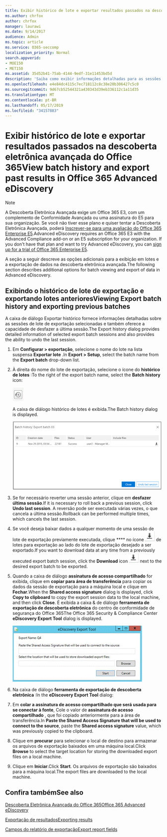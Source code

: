 ```yaml
---
title: Exibir histórico de lote e exportar resultados passados na descoberta eletrônica avançada do Office 365
ms.author: chrfox
author: chrfox
manager: laurawi
ms.date: 9/14/2017
audience: Admin
ms.topic: article
ms.service: O365-seccomp
localization_priority: Normal
search.appverid:
- MOE150
- MET150
ms.assetid: 35d52b41-75ab-4144-9edf-31e11453bd5d
description: 'Saiba como exibir informações detalhadas para as sessões de lote de exportação selecionadas e como desfazer a última sessão de exportação na descoberta eletrônica avançada do Office 365.  '
ms.openlocfilehash: e4e84dc4115c7ec718112c8c38e20b306427c5c0
ms.sourcegitcommit: 9d67cb52544321a430343d39eb336112c1a11d35
ms.translationtype: MT
ms.contentlocale: pt-BR
ms.lasthandoff: 05/17/2019
ms.locfileid: "34157883"
---
```

# <a name="view-batch-history-and-export-past-results-in-office-365-advanced-ediscovery"></a><span data-ttu-id="c3480-103">Exibir histórico de lote e exportar resultados passados na descoberta eletrônica avançada do Office 365</span><span class="sxs-lookup"><span data-stu-id="c3480-103">View batch history and export past results in Office 365 Advanced eDiscovery</span></span>

> [!NOTE]
> <span data-ttu-id="c3480-p101">A Descoberta Eletrônica Avançada exige um Office 365 E3, com um complemento de Conformidade Avançada ou uma assinatura do E5 para sua organização. Se você não tiver esse plano e quiser tentar a Descoberta Eletrônica Avançada, poderá [Inscrever-se para uma avaliação do Office 365 Enterprise E5](https://go.microsoft.com/fwlink/p/?LinkID=698279).</span><span class="sxs-lookup"><span data-stu-id="c3480-p101">Advanced eDiscovery requires an Office 365 E3 with the Advanced Compliance add-on or an E5 subscription for your organization. If you don't have that plan and want to try Advanced eDiscovery, you can [sign up for a trial of Office 365 Enterprise E5](https://go.microsoft.com/fwlink/p/?LinkID=698279).</span></span> 
  
<span data-ttu-id="c3480-106">A seção a seguir descreve as opções adicionais para a exibição em lotes e a exportação de dados na descoberta eletrônica avançada.</span><span class="sxs-lookup"><span data-stu-id="c3480-106">The following section describes additional options for batch viewing and export of data in Advanced eDiscovery.</span></span> 
  
## <a name="viewing-export-batch-history-and-exporting-previous-batches"></a><span data-ttu-id="c3480-107">Exibindo o histórico de lote de exportação e exportando lotes anteriores</span><span class="sxs-lookup"><span data-stu-id="c3480-107">Viewing Export batch history and exporting previous batches</span></span>

<span data-ttu-id="c3480-108">A caixa de diálogo Exportar histórico fornece informações detalhadas sobre as sessões de lote de exportação selecionadas e também oferece a capacidade de desfazer a última sessão.</span><span class="sxs-lookup"><span data-stu-id="c3480-108">The Export history dialog provides detailed information of selected export batch sessions and also provides the ability to undo the last session.</span></span>
  
1. <span data-ttu-id="c3480-109">Em **Configurar \> exportação**, selecione o nome do lote na lista suspensa **Exportar lote** .</span><span class="sxs-lookup"><span data-stu-id="c3480-109">In **Export \> Setup**, select the batch name from the **Export batch** drop-down list.</span></span> 
    
2. <span data-ttu-id="c3480-110">À direita do nome do lote de exportação, selecione o ícone do **histórico de lotes** :</span><span class="sxs-lookup"><span data-stu-id="c3480-110">To the right of the export batch name, select the **Batch history** icon:</span></span> 
    
    ![Ícone de histórico de exportação em lotes](media/a14f6ef9-0c3c-4851-b65d-9380f2d8a38a.gif)
  
    <span data-ttu-id="c3480-112">A caixa de diálogo histórico de lotes é exibida.</span><span class="sxs-lookup"><span data-stu-id="c3480-112">The Batch history dialog is displayed.</span></span>
    
    ![Histórico de exportação em lotes](media/04c5b75c-348c-491d-b4fe-716659333890.png)
  
3. <span data-ttu-id="c3480-114">Se for necessário reverter uma sessão anterior, clique em **desfazer última sessão**.</span><span class="sxs-lookup"><span data-stu-id="c3480-114">If it is necessary to roll back a previous session, click **Undo last session**.</span></span> <span data-ttu-id="c3480-115">A reversão pode ser executada várias vezes, o que cancela a última sessão.</span><span class="sxs-lookup"><span data-stu-id="c3480-115">Rollback can be performed multiple times, which cancels the last session.</span></span>
    
4. <span data-ttu-id="c3480-116">Se você deseja baixar dados a qualquer momento de uma sessão de lote de exportação previamente executada, clique \*\*\*\* no ícone ![download de download do histórico](media/de69b920-a6ac-4ddb-b93e-e1cc5888e6c4.gif) de lotes para exportação ao lado do lote de exportação desejado a ser exportado.</span><span class="sxs-lookup"><span data-stu-id="c3480-116">If you want to download data at any time from a previously executed export batch session, click the **Download** icon ![Export batch history download icon](media/de69b920-a6ac-4ddb-b93e-e1cc5888e6c4.gif) next to the desired export batch to be exported.</span></span> 
    
5. <span data-ttu-id="c3480-117">Quando a caixa de diálogo **assinatura de acesso compartilhado** for exibida, clique em **copiar para área de transferência** para copiar os dados da sessão de exportação para a máquina local e clique em **Fechar**.</span><span class="sxs-lookup"><span data-stu-id="c3480-117">When the **Shared access signature** dialog is displayed, click **Copy to clipboard** to copy the export session data to the local machine, and then click **Close**.</span></span> <span data-ttu-id="c3480-118">É exibida a caixa &amp; de diálogo **ferramenta de exportação de descoberta eletrônica** do centro de conformidade de segurança do Office 365</span><span class="sxs-lookup"><span data-stu-id="c3480-118">The Office 365 Security &amp; Compliance Center **eDiscovery Export Tool** dialog is displayed.</span></span> 
    
    ![Diálogo Exportar Descoberta Eletrônica](media/01f79d2d-6da0-45e6-9c6f-ab12347572cb.gif)
  
6. <span data-ttu-id="c3480-120">Na caixa de diálogo **ferramenta de exportação de descoberta eletrônica** :</span><span class="sxs-lookup"><span data-stu-id="c3480-120">In the **eDiscovery Export Tool** dialog:</span></span> 
    
1. <span data-ttu-id="c3480-121">Em **colar a assinatura de acesso compartilhado que será usada para se conectar à fonte**, Cole o valor de **assinatura de acesso compartilhado** , que foi copiado anteriormente para a área de transferência.</span><span class="sxs-lookup"><span data-stu-id="c3480-121">In **Paste the Shared Access Signature that will be used to connect to the source**, paste the **Shared access signature** value, which was previously copied to the clipboard.</span></span> 
    
2. <span data-ttu-id="c3480-122">Clique em **procurar** para selecionar o local de destino para armazenar os arquivos de exportação baixados em uma máquina local.</span><span class="sxs-lookup"><span data-stu-id="c3480-122">Click **Browse** to select the target location for storing the downloaded export files on a local machine.</span></span> 
    
3. <span data-ttu-id="c3480-123">Clique em **Iniciar**.</span><span class="sxs-lookup"><span data-stu-id="c3480-123">Click **Start**.</span></span> <span data-ttu-id="c3480-124">Os arquivos de exportação são baixados para a máquina local.</span><span class="sxs-lookup"><span data-stu-id="c3480-124">The export files are downloaded to the local machine.</span></span> 
    
## <a name="see-also"></a><span data-ttu-id="c3480-125">Confira também</span><span class="sxs-lookup"><span data-stu-id="c3480-125">See also</span></span>

[<span data-ttu-id="c3480-126">Descoberta Eletrônica Avançada do Office 365</span><span class="sxs-lookup"><span data-stu-id="c3480-126">Office 365 Advanced eDiscovery</span></span>](office-365-advanced-ediscovery.md)
  
[<span data-ttu-id="c3480-127">Exportação de resultados</span><span class="sxs-lookup"><span data-stu-id="c3480-127">Exporting results </span></span>](export-results-in-advanced-ediscovery.md)

[<span data-ttu-id="c3480-128">Campos do relatório de exportação</span><span class="sxs-lookup"><span data-stu-id="c3480-128">Export report fields</span></span>](export-report-fields-in-advanced-ediscovery.md)

